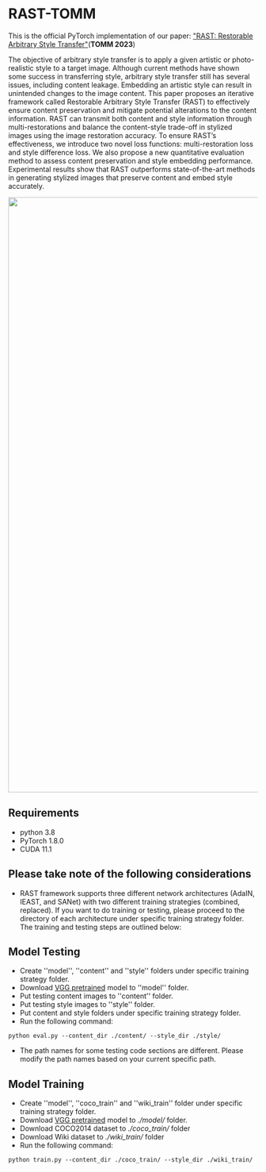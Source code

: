 # RAST-TOMM

This is the official PyTorch implementation of our paper: 
["RAST: Restorable Arbitrary Style Transfer"](https://dl.acm.org/doi/abs/10.1145/3638770)(**TOMM 2023**)   



The objective of arbitrary style transfer is to apply a given artistic or photo-realistic style to a target image. Although current methods have shown some success in transferring style, arbitrary style transfer still has several issues, including content leakage. Embedding an artistic style can result in unintended changes to the image content. This paper proposes an iterative framework called Restorable Arbitrary Style Transfer (RAST) to effectively ensure content preservation and mitigate potential alterations to the content information. RAST can transmit both content and style information through multi-restorations and balance the content-style trade-off in stylized images using the image restoration accuracy. To ensure RAST’s effectiveness, we introduce two novel loss functions: multi-restoration loss and style difference loss. We also propose a new quantitative evaluation method to assess content preservation and style embedding performance. Experimental results show that RAST outperforms state-of-the-art methods in generating stylized images that preserve content and embed style accurately.

<div align=center>
<img src="https://github.com/xudongLi-Alex/RAST/blob/main/pic.png" width="1200" alt="Pipeline"/><br/>
</div>


## Requirements  
- python 3.8
- PyTorch 1.8.0
- CUDA 11.1


## Please take note of the following considerations
- RAST framework supports three different network architectures (AdaIN, IEAST, and SANet) with two different training strategies (combined, replaced). If you want to do training or testing, please proceed to the directory of each architecture under specific training strategy folder. The training and testing steps are outlined below:

## Model Testing
- Create ''model'', ''content'' and ''style'' folders under specific training strategy folder.
- Download [VGG pretrained](https://drive.google.com/file/d/1cI6ubAziMdOsSJZEvfofW-iCtnCmsONL/view?usp=share_link) model to ''model'' folder.
- Put testing content images to ''content'' folder.
- Put testing style images to ''style'' folder.
- Put content and style folders under specific training strategy folder.
- Run the following command:
```
python eval.py --content_dir ./content/ --style_dir ./style/
```
- The path names for some testing code sections are different. Please modify the path names based on your current specific path.
  
## Model Training
- Create ''model'', ''coco_train'' and ''wiki_train'' folder under specific training strategy folder.
- Download [VGG pretrained](https://drive.google.com/file/d/1cI6ubAziMdOsSJZEvfofW-iCtnCmsONL/view?usp=share_link) model to *./model/* folder.
- Download COCO2014 dataset to *./coco_train/* folder
- Download Wiki dataset to *./wiki_train/* folder
- Run the following command:
```
python train.py --content_dir ./coco_train/ --style_dir ./wiki_train/
```

